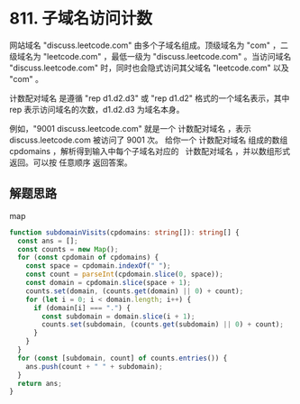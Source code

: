 # 811. 子域名访问计数

网站域名 "discuss.leetcode.com" 由多个子域名组成。顶级域名为 "com" ，二级域名为 "leetcode.com" ，最低一级为 "discuss.leetcode.com" 。当访问域名 "discuss.leetcode.com" 时，同时也会隐式访问其父域名 "leetcode.com" 以及 "com" 。

计数配对域名 是遵循 "rep d1.d2.d3" 或 "rep d1.d2" 格式的一个域名表示，其中 rep 表示访问域名的次数，d1.d2.d3 为域名本身。

例如，"9001 discuss.leetcode.com" 就是一个 计数配对域名 ，表示 discuss.leetcode.com 被访问了 9001 次。
给你一个 计数配对域名 组成的数组 cpdomains ，解析得到输入中每个子域名对应的   计数配对域名 ，并以数组形式返回。可以按 任意顺序 返回答案。

## 解题思路

map

```typescript
function subdomainVisits(cpdomains: string[]): string[] {
  const ans = [];
  const counts = new Map();
  for (const cpdomain of cpdomains) {
    const space = cpdomain.indexOf(" ");
    const count = parseInt(cpdomain.slice(0, space));
    const domain = cpdomain.slice(space + 1);
    counts.set(domain, (counts.get(domain) || 0) + count);
    for (let i = 0; i < domain.length; i++) {
      if (domain[i] === ".") {
        const subdomain = domain.slice(i + 1);
        counts.set(subdomain, (counts.get(subdomain) || 0) + count);
      }
    }
  }
  for (const [subdomain, count] of counts.entries()) {
    ans.push(count + " " + subdomain);
  }
  return ans;
}
```
